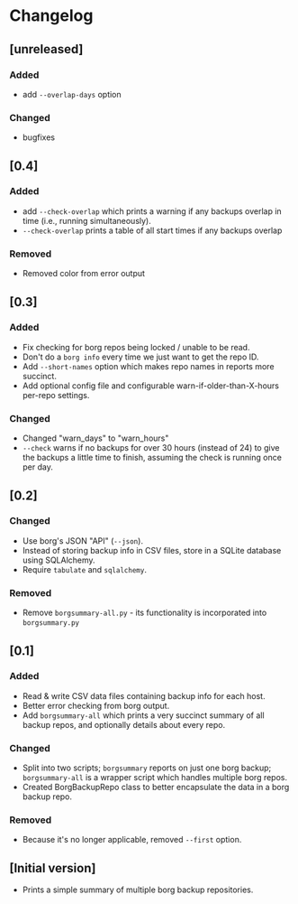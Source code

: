 # Changelog

## [unreleased]

### Added

* add `--overlap-days` option

### Changed

* bugfixes

## [0.4]

### Added

* add `--check-overlap` which prints a warning if any backups overlap in time (i.e., running simultaneously).
* `--check-overlap` prints a table of all start times if any backups overlap

### Removed

* Removed color from error output

## [0.3]

### Added

* Fix checking for borg repos being locked / unable to be read.
* Don't do a `borg info` every time we just want to get the repo ID.
* Add `--short-names` option which makes repo names in reports more succinct.
* Add optional config file and configurable warn-if-older-than-X-hours per-repo settings.

### Changed

* Changed "warn_days" to "warn_hours"
* `--check` warns if no backups for over 30 hours (instead of 24) to give the backups a little time to finish, assuming the check is running once per day.

## [0.2]

### Changed

* Use borg's JSON "API" (`--json`).
* Instead of storing backup info in CSV files, store in a SQLite database using SQLAlchemy.
* Require `tabulate` and `sqlalchemy`.

### Removed

* Remove `borgsummary-all.py` - its functionality is incorporated into `borgsummary.py`

## [0.1]

### Added

* Read & write CSV data files containing backup info for each host.
* Better error checking from borg output.
* Add `borgsummary-all` which prints a very succinct summary of all backup repos, and optionally details about every repo.

### Changed

* Split into two scripts; `borgsummary` reports on just one borg backup; `borgsummary-all` is a wrapper script which handles multiple borg repos.
* Created BorgBackupRepo class to better encapsulate the data in a borg backup repo.

### Removed

* Because it's no longer applicable, removed `--first` option.

## [Initial version]

* Prints a simple summary of multiple borg backup repositories.
